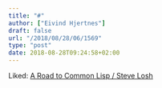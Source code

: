 ```yaml
---
title: "#"
author: ["Eivind Hjertnes"]
draft: false
url: "/2018/08/28/06/1569"
type: "post"
date: 2018-08-28T09:24:58+02:00
---
```


Liked: [A
Road to Common Lisp / Steve Losh](http://stevelosh.com/blog/2018/08/a-road-to-common-lisp/)
